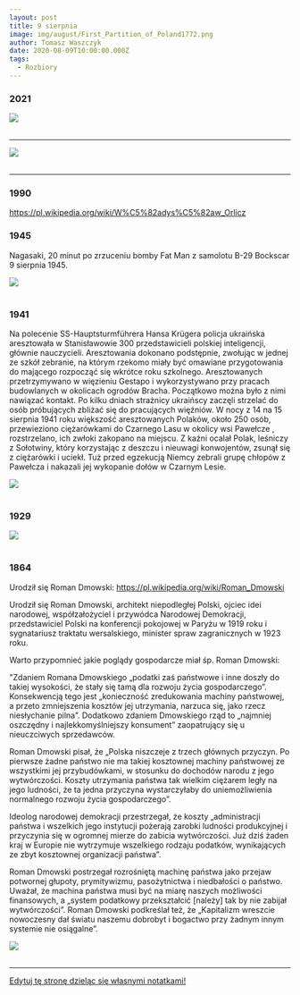```yaml
---
layout: post
title: 9 sierpnia
image: img/august/First_Partition_of_Poland1772.png
author: Tomasz Waszczyk
date: 2020-08-09T10:00:00.000Z
tags:
  - Rozbiory
---
```


### 2021

<img src="./img/august/anestezjologia2021.jpeg"><br><br>

---

<img src="./img/august/cynthia.png"><br><br>

---

### 1990

https://pl.wikipedia.org/wiki/W%C5%82adys%C5%82aw_Orlicz

### 1945

Nagasaki, 20 minut po zrzuceniu bomby Fat Man z samolotu B-29 Bockscar 9 sierpnia 1945.

<img src="./img/august/fatman.jpg"/><br><br>

### 1941

Na polecenie SS-Hauptsturmführera Hansa Krügera policja ukraińska aresztowała w Stanisławowie 300 przedstawicieli polskiej inteligencji, głównie nauczycieli. Aresztowania dokonano podstępnie, zwołując w jednej ze szkół zebranie, na którym rzekomo miały być omawiane przygotowania do mającego rozpocząć się wkrótce roku szkolnego.
Aresztowanych przetrzymywano w więzieniu Gestapo i wykorzystywano przy pracach budowlanych w okolicach ogrodów Bracha. Początkowo można było z nimi nawiązać kontakt. Po kilku dniach strażnicy ukraińscy zaczęli strzelać do osób próbujących zbliżać się do pracujących więźniów.
W nocy z 14 na 15 sierpnia 1941 roku większość aresztowanych Polaków, około 250 osób, przewieziono ciężarówkami do Czarnego Lasu w okolicy wsi Pawełcze , rozstrzelano, ich zwłoki zakopano na miejscu. Z kaźni ocalał Polak, leśniczy z Sołotwiny, który korzystając z deszczu i nieuwagi konwojentów, zsunął się z ciężarówki i uciekł. Tuż przed egzekucją Niemcy zebrali grupę chłopów z Pawełcza i nakazali jej wykopanie dołów w Czarnym Lesie.

<img src="./img/august/kruger.jpg"><br><br>

### 1929

<img src="./img/august/TheCreaturefromJekyllIsland.jpeg"><br><br>

### 1864

Urodził się Roman Dmowski: https://pl.wikipedia.org/wiki/Roman_Dmowski

Urodził się Roman Dmowski, architekt niepodległej Polski, ojciec idei narodowej, współzałożyciel i przywódca Narodowej Demokracji, przedstawiciel Polski na konferencji pokojowej w Paryżu w 1919 roku i sygnatariusz traktatu wersalskiego, minister spraw zagranicznych w 1923 roku.

Warto przypomnieć jakie poglądy gospodarcze miał śp. Roman Dmowski:

"Zdaniem Romana Dmowskiego „podatki zaś państwowe i inne doszły do takiej wysokości, że stały się tamą dla rozwoju życia gospodarczego”. Konsekwencją tego jest „konieczność zredukowania machiny państwowej, a przeto zmniejszenia kosztów jej utrzymania, narzuca się, jako rzecz niesłychanie pilna”. Dodatkowo zdaniem Dmowskiego rząd to „najmniej oszczędny i najlekkomyślniejszy konsument” zaopatrujący się u nieuczciwych sprzedawców.

Roman Dmowski pisał, że „Polska niszczeje z trzech głównych przyczyn. Po pierwsze żadne państwo nie ma takiej kosztownej machiny państwowej ze wszystkimi jej przybudówkami, w stosunku do dochodów narodu z jego wytwórczości. Koszty utrzymania państwa tak wielkim ciężarem legły na jego ludności, że ta jedna przyczyna wystarczyłaby do uniemożliwienia normalnego rozwoju życia gospodarczego”.

Ideolog narodowej demokracji przestrzegał, że koszty „administracji państwa i wszelkich jego instytucji pożerają zarobki ludności produkcyjnej i przyczynia się w ogromnej mierze do zabicia wytwórczości. Już dziś żaden kraj w Europie nie wytrzymuje wszelkiego rodzaju podatków, wynikających ze zbyt kosztownej organizacji państwa”.

Roman Dmowski postrzegał rozrośniętą machinę państwa jako przejaw potwornej głupoty, prymitywizmu, pasożytnictwa i niedbałości o państwo. Uważał, że machina państwa musi być na miarę naszych możliwości finansowych, a „system podatkowy przekształcić [należy] tak by nie zabijał wytwórczości”. Roman Dmowski podkreślał też, że „Kapitalizm wreszcie nowoczesny dał światu naszemu dobrobyt i bogactwo przy żadnym innym systemie nie osiągalne”.

<img src="./img/august/dmowski.jpg"><br><br>

<!-- w Kamionku w Warszawie urodził się Roman Dmowski, założyciel, przywódca i czołowy ideolog Narodowej Demokracji.
Pochodził z rodziny rzemieślniczej z drobnoszlacheckim rodowodem.
Ukończył III gimnazjum w Warszawie. Studiował na wydziale fizyczno-matematycznym na Uniwersytecie Warszawskim. W 1891 roku uzyskał stopień magistra nauk przyrodniczych. Już w czasie studiów związał się z nielegalną działalnością polityczną, za co został przejściowo uwięziony przez władze carskie - w 1891 r. w setną rocznicę Konstytucji 3 maja zorganizował pochód studentów warszawskich. Od sierpnia 1892 r. do stycznia 1893 r. odsiadywał wyrok w X pawilonie Cytadeli warszawskiej za zorganizowanie manifestacji w dniu 3 maja. Od 1889 roku był członkiem Ligi Polskiej. W latach 1891-92 studiował a Paryżu. W 1893 roku przekształcił Ligę Polską w Ligę Narodową i stanął na jej czele. Jako lider sprecyzował zasady ideologii nacjonalistycznej, zawierającej, m.in. wymóg solidarności narodowej. Redagował ,,Przegląd Wszechpolski'', który był organem prasowym obozu narodowego. W 1903 roku po raz pierwszy opublikował książkę ,,Myśli nowoczesnego Polaka'' - którą nazwał ,,wyznaniem wiary narodowej''. To właśnie na łamach tej publikacji włączył Dmowski do programu partii antysemicko zorientowany nacjonalizm polski. Stosunek Dmowskiego do Żydów wyjaśnia konserwatywny publicysta historyczny Stanisław Cat-Mackiewicz: Dmowski w Myślach nowoczesnego Polaka wypowiedział wielkie zdanie,
o którym zapomnieli jego adepci, widać więcej oddani kultowi Dmowskiego, aniżeli lekturze jego dzieła. Zdanie to brzmi: ,,Nie naród tworzy państwo ale państwo tworzy naród''. Dmowski niewątpliwie nie chciał wyrzekać się ziem polskich z ludnością niepolską lub mieszaną, chciał tylko tę ludność zasymilować, nie chciał jej od narodu odtrącać, jak to czynił Kemal z nie-Turkami, lub Hitler z nie-Niemcami. (...)'' Z tej asymilacji wyłączył jednak Dmowski Żydów. Dmowski chciał asymilować Rusinów czy Litwinów, bronił się przed asymilacją Żydów. (...) Ochrzczony czy nie ochrzczony Żyd pozostawał dla Dmowskiego Żydem, narodowością obcą. Żydzi byli dla Dmowskiego teoretycznie równie godni zwalczania jak zaborcy, praktycznie zwalczał ich jednak więcej. Uważał bowiem, że Żydzi szczelniej okupują nasze życie gospodarcze, niż zaborcy nasze życie polityczne. Obawiał się też nade wszystko przenikania elementu żydowskiego do naszej kultury i literatury. Dążył do emancypacji narodu polskiego spod gospodarczej przewagi Żydów, do stworzenia polskiego mieszczaństwa, do oswobodzenia chłopa od handlu żydowskiego.''
Pod koniec 1906 roku Dmowski pełni obowiązku redaktora Gazety Polskiej. W 1907 został wybrany posłem do sejmu rosyjskiego. Dwa lata później ów mandat poselski złożył. W czasie I wojny światowej był zwolennikiem orientacji na Rosję. W 1916 roku otrzymał tytuł doctora honoris causa Uniwersytetu w Cambridge. W latach 1917-1919 był współtwórcą i prezesem Komitetu Narodowego Polski w Paryżu. W 1918 r. objął zwierzchnictwo nad tworzącą się pod dowództwem Józefa Hallera Armią Polską we Francji. W 1919 roku był delegatem- obok Paderewskiego- na konferencję pokojową w Wersalu, gdzie podpisał w imieniu Polski Traktat Wersalski, który uznawał prawo Polaków do niepodległego państwa. Na marcowym Zjeździe Założycielskim Młodzieży Wszechpolskiej w 1922 roku, Prezesem Honorowym MW wybrano Romana Dmowskiego, który pozostał dla kolejnych pokoleń Wszechpolaków jednym z największych autorytetów moralnych. W 1923 roku objął stanowisko ministra spraw zagranicznych, a także otrzymał tytuł doctora honoris causa Uniwersytetu Poznańskiego. W 1926 roku założył Obóz Wielkiej Polski, organizację narodową, która do momentu rozwiązania przez władze sanacyjne (1933 r.) liczyła ok. ok. 250 tys. członków. W 1928 był inicjatorem powołania Stronnictwa Narodowego. W 1931 r. wydał książkę ,,Świat powojenny i Polska''. W 1933 r. po raz pierwszy opublikował, apelując o samowystarczalność w gospodarce, książkę ,,Przewrót''. 
Roman Dmowski zmarł 2 stycznia 1939 r. w Drozdowie pod Łomżą. Pogrzeb Romana Dmowskiego odbył się w sobotę po święcie Trzech Króli. Pochowany został w grobie rodzinnym na Bródnie. W dniu 8 stycznia 1999 r., w sześćdziesiątą rocznicę śmierci Roman Dmowskiego, Sejm RP docenił Jego zasługi następującą uchwałą: „W związku z 60 rocznicą śmierci Romana Dmowskiego Sejm Rzeczypospolitej Polskiej wyraża uznanie dla walki i pracy wielkiego męża stanu na rzecz odbudowania niepodległości państwa polskiego i stwierdza, że dobrze przysłużył się Ojczyźnie. W swojej działalności Roman Dmowski kładł nacisk na związek pomiędzy rozwojem Narodu i posiadaniem własnego państwa formułując pojęcie narodowego interesu. Oznaczało to zjednoczenie wszystkich ziem dawnej Rzeczypospolitej zamieszkałych przez polską większość, a także podniesienie świadomości narodowej wszystkich warstw i grup społecznych. Stworzył szkołę politycznego realizmu i odpowiedzialności. Jako reprezentant zmartwychwstałej Rzeczypospolitej na Konferencji w Wersalu przyczynił się w stopniu decydującym do ukształtowania naszych granic, a zwłaszcza granicy zachodniej. Szczególna jest rola Romana Dmowskiego w podkreślaniu ścisłego związku katolicyzmu z polskością dla przetrwania Narodu i odbudowania państwa. Sejm Rzeczypospolitej Polskiej wyraża uznanie dla wybitnego Polaka Romana Dmowskiego”. 
Zasługi Romana Dmowskiego docenił również Kościół katolicki. W Watykanie 
oficjalny organ „Osservatore Romano" napisał: „Ś.p. Roman Dmowski, wielki wychowawca młodych pokoleń, wielokrotnie w ostatnich czasach podkreślał, że pojęcie polskości i katolicyzmu są nierozerwalnie ze sobą związane. Dlatego też radosny objaw spontanicznego nawrotu młodzieży polskiej do wiary katolickiej jest w znacznej mierze Jego zasługą".
Odznaczenia nadane Romanowi Dmowskiemu:
Wielka Wstęga Orderu Odrodzenia Polski
Order Narodowy Gwiazdy Rumunii
Order Oranje-Nassau
Wybrane publikacje Romana Dmowskiego:
Nasz patriotyzm (1893)
Myśli nowoczesnego Polaka (1903)
Walka z anarchią i Demokracja Narodowa (1906)
Niemcy, Rosja i kwestia Polska (1908)
Anachronizm (1909)
Separatyzm Żydów i jego źródła (1909)
Upadek myśli konserwatywnej w Polsce (1914)
Nowe czasy i nowe zagadnienia (1924)
Polityka polska i odbudowanie państwa (1925)
O napaści posła Zdziechowskiego (1926)
Zagadnienie rządu (1927)
Kościół, naród i państwo (1927)
Kwestia ukraińska (1930)
Dziedzictwo pod pseudonimem Kazimierz Wybranowski (1931)
W połowie drogi pod pseudonimem Kazimierz Wybranowski (1931)
Świat powojenny i Polska (1931)
Przewrót (1934) -->

---

<a href="https://github.com/TomaszWaszczyk/historia.waszczyk.com/edit/master/src/content/august-9.md" target="_blank">Edytuj tę stronę dzieląc się własnymi notatkami!</a>
